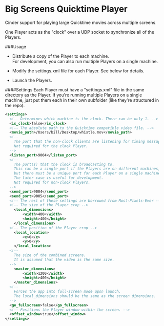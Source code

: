 Big Screens Quicktime Player
============================

Cinder support for playing large Quicktime movies across multiple screens.

One Player acts as the "clock" over a UDP socket to synchronize all of the Players.

###Usage
* Distribute a copy of the Player to each machine.  
  For development, you can also run multiple Players on a single machine.
  
* Modify the settings.xml file for each Player. See below for details.  

* Launch the Players. 

####Settings
Each Player must have a "settings.xml" file in the same directory as the Player. 
If you're running multiple Players on a single machine, just
put them each in their own subfolder (like they're structured in the repo). 

```xml
<settings>
  <!-- Determines which machine is the clock. There can be only 1. -->  
  <is_clock>false</is_clock>
  <!-- The absolute path to the Quicktime compatible video file. -->  
  <movie_path>/Users/bill/Desktop/whistle.mov</movie_path>
  <!-- 
    The port that the non-clock clients are listening for timing messages on. 
    Not required for the clock Player.
  -->
  <listen_port>9004</listen_port>
  <!-- 
    The port(s) that the clock is broadcasting to. 
    This can be a single port if the Players are on different machines,
    but there must be a unique port for each Player on a single machine.
    The later case is useful for development.
    Not required for non-clock Players.
  -->
  <send_port>9004</send_port>
  <send_port>9005</send_port>
  <!-- The rest of these settings are borrowed from Most-Pixels-Ever -->
  <!-- The size of the Player crop -->
	<local_dimensions>
		<width>400</width>
		<height>400</height>
	</local_dimensions>
  <!-- The position of the Player crop -->
	<local_location>
		<x>0</x>
		<y>0</y>
	</local_location>
  <!-- 
    The size of the combined screens. 
    It is assumed that the video is the same size. 
  -->
	<master_dimensions>
		<width>1200</width>
		<height>400</height>
	</master_dimensions>
  <!-- 
    Forces the app into full-screen mode upon launch. 
    The local_dimensions should be the same as the screen dimensions. 
  -->  
  <go_fullscreen>false</go_fullscreen>
  <!-- Positions the Player window within the screen. -->
  <offset_window>true</offset_window>
</settings>
```